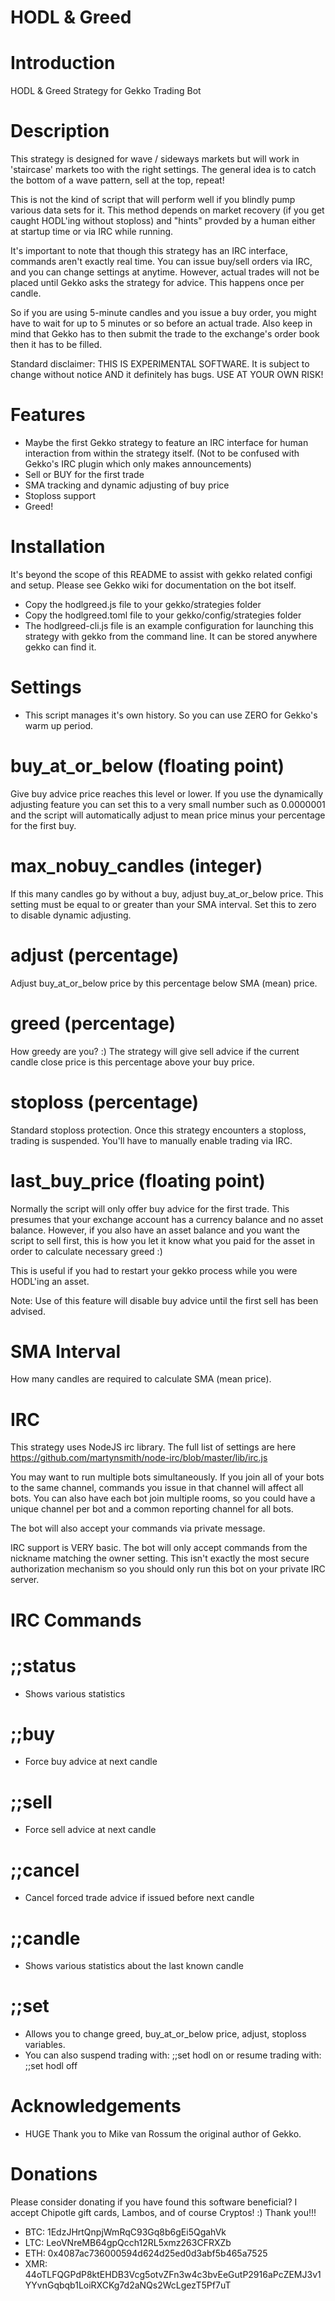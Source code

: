 # HODL & Greed
# Introduction
HODL &amp; Greed Strategy for Gekko Trading Bot

# Description
This strategy is designed for wave / sideways markets but will work in 'staircase' markets too with the right settings. The general idea is to catch the bottom of a wave pattern, sell at the top, repeat!

This is not the kind of script that will perform well if you blindly pump various data sets for it. This method depends on market recovery (if you get caught HODL'ing without stoploss) and "hints" provded by a human either at startup time or via IRC while running.

It's important to note that though this strategy has an IRC interface, commands aren't exactly real time. You can issue buy/sell orders via IRC, and you can change settings at anytime. However, actual trades will not be placed until Gekko asks the strategy for advice. This happens once per candle.

So if you are using 5-minute candles and you issue a buy order, you might have to wait for up to 5 minutes or so before an actual trade. Also keep in mind that Gekko has to then submit the trade to the exchange's order book then it has to be filled. 

Standard disclaimer: THIS IS EXPERIMENTAL SOFTWARE. It is subject to change without notice AND it definitely has bugs. USE AT YOUR OWN RISK!

# Features
- Maybe the first Gekko strategy to feature an IRC interface for human interaction from within the strategy itself. (Not to be confused with Gekko's IRC plugin which only makes announcements)
- Sell or BUY for the first trade
- SMA tracking and dynamic adjusting of buy price
- Stoploss support
- Greed!

# Installation
It's beyond the scope of this README to assist with gekko related configi and setup. Please see Gekko wiki for documentation on the bot itself.

- Copy the hodlgreed.js file to your gekko/strategies folder
- Copy the hodlgreed.toml file to your gekko/config/strategies folder
- The hodlgreed-cli.js file is an example configuration for launching this strategy with gekko from the command line. It can be stored anywhere gekko can find it.

# Settings
- This script manages it's own history. So you can use ZERO for Gekko's warm up period.

# buy_at_or_below (floating point)
Give buy advice price reaches this level or lower. If you use the dynamically adjusting feature you can set this to a very small number such as 0.0000001 and the script will automatically adjust to mean price minus your percentage for the first buy.

# max_nobuy_candles (integer)
If this many candles go by without a buy, adjust buy_at_or_below price.  This setting must be equal to or greater than your SMA interval. Set this to zero to disable dynamic adjusting.

# adjust (percentage)
Adjust buy_at_or_below price by this percentage below SMA (mean) price.

# greed (percentage)
How greedy are you? :) The strategy will give sell advice if the current candle close price is this percentage above your buy price.

# stoploss (percentage)
Standard stoploss protection. Once this strategy encounters a stoploss, trading is suspended. You'll have to manually enable trading via IRC.

# last_buy_price (floating point)
Normally the script will only offer buy advice for the first trade. This presumes that your exchange account has a currency balance and no asset balance. However, if you also have an asset balance and you want the script to sell first, this is how you let it know what you paid for the asset in order to calculate necessary greed :)

This is useful if you had to restart your gekko process while you were HODL'ing an asset.

Note: Use of this feature will disable buy advice until the first sell has been advised.

# SMA Interval
How many candles are required to calculate SMA (mean price). 

# IRC
This strategy uses NodeJS irc library. The full list of settings are here https://github.com/martynsmith/node-irc/blob/master/lib/irc.js

You may want to run multiple bots simultaneously. If you join all of your bots to the same channel, commands you issue in that channel will affect all bots. You can also have each bot join multiple rooms, so you could have a unique channel per bot and a common reporting channel for all bots.

The bot will also accept your commands via private message.

IRC support is VERY basic. The bot will only accept commands from the nickname matching the owner setting. This isn't exactly the most secure authorization mechanism so you should only run this bot on your private IRC server.

# IRC Commands

# ;;status
- Shows various statistics

# ;;buy
- Force buy advice at next candle

# ;;sell
- Force sell advice at next candle

# ;;cancel
- Cancel forced trade advice if issued before next candle

# ;;candle
- Shows various statistics about the last known candle

# ;;set
- Allows you to change greed, buy_at_or_below price, adjust, stoploss variables.
- You can also suspend trading with: ;;set hodl on or resume trading with: ;;set hodl off

# Acknowledgements
- HUGE Thank you to Mike van Rossum the original author of Gekko.

# Donations
Please consider donating if you have found this software beneficial? I accept Chipotle gift cards, Lambos, and of course Cryptos! :)  Thank you!!!

- BTC: 1EdzJHrtQnpjWmRqC93Gq8b6gEi5QgahVk
- LTC: LeoVNreMB64gpQcch12RL5xmz263CFRXZb
- ETH: 0x4087ac736000594d624d25ed0d3abf5b465a7525
- XMR: 44oTLFQGPdP8ktEHDB3Vcg5otvZFn3w4c3bvEeGutP2916aPcZEMJ3v1YYvnGqbqb1LoiRXCKg7d2aNQs2WcLgezT5Pf7uT
